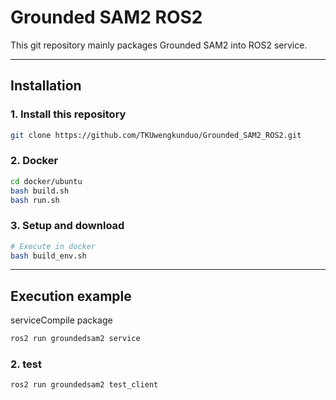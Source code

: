 # Grounded SAM2 ROS2

This git repository mainly packages Grounded SAM2 into ROS2 service.

---

## Installation

### 1. Install this repository 
```bash
git clone https://github.com/TKUwengkunduo/Grounded_SAM2_ROS2.git
```

### 2. Docker
```bash
cd docker/ubuntu
bash build.sh
bash run.sh
```


### 3. Setup and download
```bash
# Execute in docker
bash build_env.sh
```



---

## Execution example
serviceCompile package
```bash
ros2 run groundedsam2 service
```

### 2. test
```bash
ros2 run groundedsam2 test_client
```